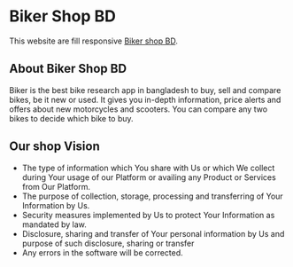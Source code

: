 # Biker Shop BD

This website are fill responsive [Biker shop BD](https://biker-shopbd.web.app/).

## About Biker Shop BD
Biker is the best bike research app in bangladesh to buy, sell and compare bikes, be it new or used. It gives you in-depth information, price alerts and offers about new motorcycles and scooters. You can compare any two bikes to decide which bike to buy.

## Our shop Vision
<ul>
<li>The type of information which You share with Us or which We collect during Your usage of our Platform or availing any Product or Services from Our Platform.</li>
<li>The purpose of collection, storage, processing and transferring of Your Information by Us.</li>
<li>Security measures implemented by Us to protect Your Information as mandated by law.</li>
<li>Disclosure, sharing and transfer of Your personal information by Us and purpose of such disclosure, sharing or transfer</li>
<li>Any errors in the software will be corrected.</li>
</ul>


